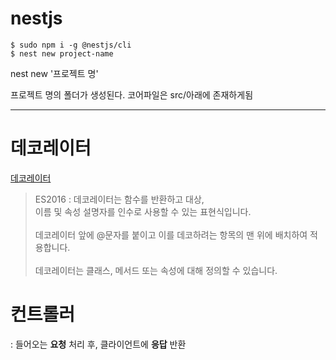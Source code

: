 # nestjs

```shell
$ sudo npm i -g @nestjs/cli
$ nest new project-name
```

nest new '프로젝트 명'

프로젝트 명의 폴더가 생성된다.
코어파일은 src/아래에 존재하게됨
***
# 데코레이터
[데코레이터](https://docs.nestjs.kr/custom-decorators)
> ES2016 : 데코레이터는 함수를 반환하고 대상,<br> 
이름 및 속성 설명자를 인수로 사용할 수 있는 표현식입니다.<br>  
데코레이터 앞에 @문자를 붙이고 이를 데코하려는 항목의 맨 위에 배치하여 적용합니다.<br>  
데코레이터는 클래스, 메서드 또는 속성에 대해 정의할 수 있습니다.<br> 


# 컨트롤러
: 들어오는 **요청** 처리 후, 클라이언트에 **응답** 반환

